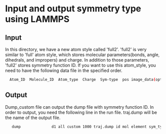 # Input and output symmetry type using LAMMPS

<p align="justify"> 
  
  ## Input
  
  In this directory, we have a new atom style called 'full2'. 'full2' is very similar to 'full' atom style, which stores molecular parameters(bonds, angle, dihedrals, and impropers) and charge. In addition to those parameters, 'full2' stores symmetry function ID. If you want to use this atom_style, you need to have the following data file in the specified order. 

```bash
  Atom_ID  Molecule_ID  Atom_type  Charge  Sym-type  pos image_data(optional)
```

## Output

Dump_custom file can output the dump file with symmetry function ID. In order to output, you need the following line in the run file. traj.dump will be the name of the output file. 

```bash
   dump              d1 all custom 1000 traj.dump id mol element sym_type x y z 
```


</p>

